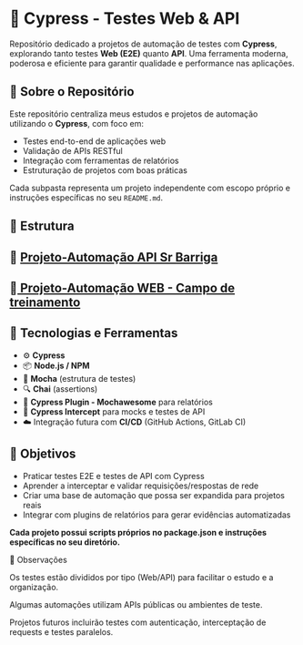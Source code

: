 # 🧪 Cypress - Testes Web & API

Repositório dedicado a projetos de automação de testes com **Cypress**, explorando tanto testes **Web (E2E)** quanto **API**. Uma ferramenta moderna, poderosa e eficiente para garantir qualidade e performance nas aplicações.

## 🧩 Sobre o Repositório

Este repositório centraliza meus estudos e projetos de automação utilizando o **Cypress**, com foco em:

- Testes end-to-end de aplicações web
- Validação de APIs RESTful
- Integração com ferramentas de relatórios
- Estruturação de projetos com boas práticas

Cada subpasta representa um projeto independente com escopo próprio e instruções específicas no seu `README.md`.

## 📁 Estrutura

## 📁 [Projeto-Automação API Sr Barriga]([url](https://github.com/qajonathanpoa/Cypress-Tests/tree/main/cypress-srbarriga-api))
## 📁[ Projeto-Automação WEB - Campo de treinamento]([url](https://github.com/qajonathanpoa/Cypress-Tests/tree/main/cypress-aquino-web))


## 🚀 Tecnologias e Ferramentas

- ⚙️ **Cypress**
- 📦 **Node.js / NPM**
- 🧪 **Mocha** (estrutura de testes)
- 🔍 **Chai** (assertions)
- 🧾 **Cypress Plugin - Mochawesome** para relatórios
- 🔄 **Cypress Intercept** para mocks e testes de API
- ☁️ Integração futura com **CI/CD** (GitHub Actions, GitLab CI)

## 🎯 Objetivos

- Praticar testes E2E e testes de API com Cypress
- Aprender a interceptar e validar requisições/respostas de rede
- Criar uma base de automação que possa ser expandida para projetos reais
- Integrar com plugins de relatórios para gerar evidências automatizadas

 
**Cada projeto possui scripts próprios no package.json e instruções específicas no seu diretório.**

📝 Observações

Os testes estão divididos por tipo (Web/API) para facilitar o estudo e a organização.

Algumas automações utilizam APIs públicas ou ambientes de teste.

Projetos futuros incluirão testes com autenticação, interceptação de requests e testes paralelos.
